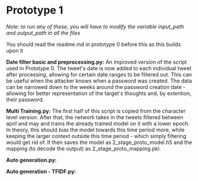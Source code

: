 # Prototype 1
*Note: to run any of these, you will have to modify the variable input_path and output_path in all the files* 

You should read the readme.md in prototype 0 before this as this builds upon it

**Date filter basic and preprocessing.py:** An improved version of the script used in Prototype 0. The tweet's date is now added to each individual tweet after processing, allowing for certain date ranges to be filtered out. This can be useful when the attacker knows when a password was created. The data can be narrowed down to the weeks around the password creation date - allowing for better representation of the target's thoughts and, by extention, their password.

**Multi Training.py:** The first half of this script is copied from the character level version. After that, the network takes in the tweets filtered between april and may and trains the already trained model on it with a lower epoch. In theory, this should bias the model towards this time period more, while keeping the larger context outside this time period - which simply filtering would get rid of. It then saves the model as 2_stage_proto_model.h5 and the mapping (to decode the output) as 2_stage_proto_mapping.pkl.

**Auto generation.py:** 

**Auto generation - TFIDF.py:**
